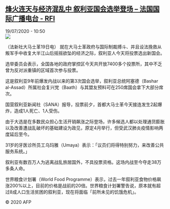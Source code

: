 <!--1595156126000-->
[烽火连天与经济混乱中 叙利亚国会选举登场 – 法国国际广播电台 - RFI](http://www.rfi.fr//cn/contenu/20200719-%E7%83%BD%E7%81%AB%E8%BF%9E%E5%A4%A9%E4%B8%8E%E7%BB%8F%E6%B5%8E%E6%B7%B7%E4%B9%B1%E4%B8%AD-%E5%8F%99%E5%88%A9%E4%BA%9A%E5%9B%BD%E4%BC%9A%E9%80%89%E4%B8%BE%E7%99%BB%E5%9C%BA)
------

<div>19/07/2020 - 10:50</div><img src="https://s.rfi.fr/media/display/de2ab326-c9a3-11ea-b1b0-005056a964fe/w:310/p:16x9/int0008b.200719165003.jpg"><div class="t-content__body u-clearfix"><div class="m-interstitial"></div><p>（法新社大马士革19日电）    就在大马士革政府与国际制裁搏斗、并且设法挽救从叛军手中收复大半江山后摇摇欲坠的经济之际，叙利亚人今天将投票选出新国会。</p><p>    选举委员会表示，全国各地的政府掌控区今天共开放7400多个投票所，其中不乏曾为反对派重镇的区域首次参与投票。</p><p>    这是叙利亚9年前爆发内战以来的第3次国会选举，叙利亚总统阿塞德（Bashar al-Assad）所属社会复兴党（Baath）与其盟友预料可在250席国会拿下大部分席次。</p><p>    国营叙利亚新闻社（SANA）报导，投票前夕，首都大马士革今天接连发生2起爆炸，造成1人死亡、1人受伤。</p><p>    由于大选是在多数民众担心生活开销飙涨之际登场，许多候选人都以处理通货膨胀以及改善遭战乱破坏的基础建设为政见，原定4月举行，但受武汉肺炎疫情影响两度延后至今。</p><p>    31岁的牙医诊所员工乌玛雅（Umaya）表示：「议员们将得特别努力，来改善公共服务系统。」</p><p>    叙利亚有数百万人为逃离战乱旅居国外，不具投票资格。这场内战至今夺走38万多条人命。</p><p>    世界粮食计划署（World Food Programme）表示，过去一年叙利亚食物价格飙涨200%以上，目前的价格是战前的20倍。世界粮食计划署警告说，原本就有超过8成人口生活贫困的叙利亚，现在将面临「前所未见的饥饿危机」。</p><p class="t-copyright">© 2020 AFP</p>        </div>
